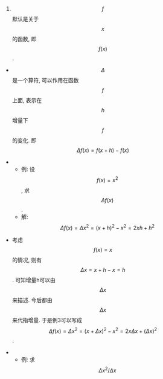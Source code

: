 1. $$f$$ 默认是关于 $$x$$ 的函数, 即 $$f(x)$$.
*  $$\Delta$$ 是一个算符, 可以作用在函数 $$f$$ 上面, 表示在 $$h$$ 增量下 $$f$$ 的变化. 即
$$
\Delta f(x)=f(x+h)-f(x)
$$
* - 例: 设$$f(x)=x^2$$, 求$$\Delta f(x)$$.
  - 解: $$\Delta f(x)=\Delta x^2 = (x+h)^2-x^2=2x h+h^2$$
  
* 考虑$$f(x)=x$$的情况, 则有$$\Delta x = x+h-x=h$$. 可知增量h可以由$$\Delta x$$来描述. 今后都由$$\Delta x$$来代指增量. 于是例3可以写成$$\Delta f(x)=\Delta x^2 = (x+\Delta x)^2-x^2=2x\Delta x+(\Delta x)^2$$.

* - 例: 求$$\Delta x^2/\Delta x$$

